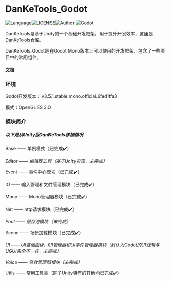 # DanKeTools_Godot

![Language](https://img.shields.io/badge/Language-Csharp-C#)![LICENSE](https://img.shields.io/badge/LICENSE-Apache--2.0-yellow)![Author](https://img.shields.io/badge/Author-DanKe-blue) ![Godot](https://img.shields.io/badge/Godot-v3.5.1.mono-red)

DanKeTools是基于Unity的一个基础开发框架，用于提升开发效率，这里是[DanKeTools仓库](https://github.com/DanKE123abc/DanKeTools/)。

DanKeTools_Godot是在Godot Mono版本上可以使用的开发框架，包含了一些项目中的常用组件。

#### [文档](https://github.com/DanKE123abc/DanKeTools_Godot/blob/main/DanKeTools/README.md)

### 环境

Godot开发版本： v3.5.1.stable.mono.official.6fed1ffa3

模式：OpenGL ES 3.0

### 模块简介

##### 以下是从Unity版DanKeTools移植情况

Base —— 单例模式（已完成✔️）

*Editor —— 编辑器工具（基于Unity实现，未完成）*

Event —— 事件中心模块（已完成✔️）

IO —— 输入管理和文件管理模块（已完成✔️）

Mono —— Mono管理器模块（已完成✔️）

Net —— http请求模块（已完成✔️）

*Pool —— 缓存池模块（未完成）*

Scene —— 场景加载模块（已完成✔️）

*UI —— UI基础面板、UI管理器和UI事件管理器模块（我认为Godot的UI逻辑与UGUI完全不一样，未完成）*

*Voice —— 音效管理器模块（未完成）*

Utils —— 常用工具类（除了Unity特有的其他均已完成✔️）

